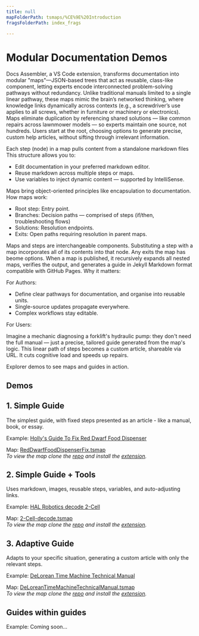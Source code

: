 ```yaml
---
title: null
mapFolderPath: tsmaps/%CE%9E%20Introduction
fragsFolderPath: index_frags

---
```



<!-- tsGuideRenderComment {"guide":{"id":"fdLBtJ12r","path":"","fragmentFolderPath":"index_frags"},"fragment":{"id":"fdLBtJ12r","topLevelMapKey":"e9T3Wy02Xz","mapKeyChain":"e9T3Wy02Xz","guideID":"fdLBtJ03I","guidePath":"c:/GitHub/MuddyTurnip/MuddyTurnip.github.io/tsmaps/Introduction.tsmap","parentFragmentID":null,"chartKey":"e9T3Wy02Xz","options":[]}} -->

# Modular Documentation Demos

Docs Assembler, a VS Code extension, transforms documentation into modular "maps"—JSON-based trees that act as reusable, class-like component, letting experts encode interconnected problem-solving pathways without redundancy. Unlike traditional manuals limited to a single linear pathway, these maps mimic the brain’s networked thinking, where knowledge links dynamically across contexts (e.g., a screwdriver’s use applies to all screws, whether in furniture or machinery or electronics). Maps eliminate duplication by referencing shared solutions — like common repairs across lawnmower models — so experts maintain one source, not hundreds. Users start at the root, choosing options to generate precise, custom help articles, without sifting through irrelevant information.

Each step (node) in a map pulls content from a standalone markdown files This structure allows you to:

 - Edit documentation in your preferred markdown editor.
 - Reuse markdown across multiple steps or maps.
 - Use variables to inject dynamic content — supported by IntelliSense.

Maps bring object-oriented principles like encapsulation to documentation. How maps work:

 - Root step: Entry point.
 - Branches: Decision paths — comprised of steps (if/then, troubleshooting flows)
 - Solutions: Resolution endpoints.
 - Exits: Open paths requiring resolution in parent maps.

Maps and steps are interchangeable components. Substituting a step with a map incorporates all of its contents into that node. Any exits the map has beome options. When a map is published, it recursively expands all nested maps, verifies the output, and generates a guide in Jekyll Markdown format compatible with GitHub Pages. Why it matters:

For Authors:

 - Define clear pathways for documentation, and organise into reusable units.
 - Single-source updates propagate everywhere.
 - Complex workflows stay editable.

For Users:

Imagine a mechanic diagnosing a forklift's hydraulic pump: they don't need the full manual — just a precise, tailored guide generated from the map's logic. This linear path of steps becomes a custom article, shareable via URL. It cuts cognitive load and speeds up repairs.

Explorer demos to see maps and guides in action.

## Demos

## 1. Simple Guide

The simplest guide, with fixed steps presented as an article - like a manual, book, or essay.

Example: [Holly's Guide To Fix Red Dwarf Food Dispenser](/RedDwarf/RedDwarfFoodDispenserFix) 

Map: [RedDwarfFoodDispenserFix.tsmap](https://github.com/MuddyTurnip/MuddyTurnip.github.io/blob/main/tsmaps/RedDwarf/%CE%9E%20RedDwarfFoodDispenserFix)   
*To view the map clone the [repo](https://github.com/MuddyTurnip/MuddyTurnip.github.io) and install the [extension](https://marketplace.visualstudio.com/items?itemName=netoftrees.documentation-assembler).*

## 2. Simple Guide + Tools

Uses markdown, images, reusable steps, variables, and auto-adjusting links.

Example: [HAL Robotics decode 2-Cell](/HAL/decode/2-Cell)

Map: [2-Cell-decode.tsmap](https://github.com/MuddyTurnip/MuddyTurnip.github.io/blob/main/tsmaps/HAL/decode/%CE%9E%202-Cell-decode)   
*To view the map clone the [repo](https://github.com/MuddyTurnip/MuddyTurnip.github.io) and install the [extension](https://marketplace.visualstudio.com/items?itemName=netoftrees.documentation-assembler).*



## 3. Adaptive Guide

Adapts to your specific situation, generating a custom article with only the relevant steps.

Example: [DeLorean Time Machine Technical Manual](/BackToTheFuture/DeLorean-Time-Machine-Technical-Manual)

Map: [DeLoreanTimeMachineTechnicalManual.tsmap](https://github.com/MuddyTurnip/MuddyTurnip.github.io/blob/main/tsmaps/BackToTheFuture/%CE%9E%20DeLoreanTimeMachineTechnicalManual)   
*To view the map clone the [repo](https://github.com/MuddyTurnip/MuddyTurnip.github.io) and install the [extension](https://marketplace.visualstudio.com/items?itemName=netoftrees.documentation-assembler).*


## Guides within guides

Example: Coming soon...


